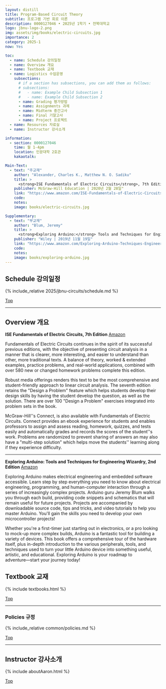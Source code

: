```yaml
---
layout: distill
title: Program-Based Circuit Theory
subtitle: 프로그램 기반 회로 이론
description: 0000127046 • 2025년 1학기 • 전북대학교
logo: jbnu-logo-2.png
img: assets/img/books/electric-circuits.jpg
importance: 2
category: 2025-1
now: Yes

toc:
  - name: Schedule 강의일정
  - name: Overview 개요
  - name: Textbook 교재
  - name: Logistics 수업운영
    subsections:
      # if a section has subsections, you can add them as follows:
      # subsections:
      #   - name: Example Child Subsection 1
      #   - name: Example Child Subsection 2
      - name: Grading 평가방법
      - name: Assignments 과제
      - name: Midterm 중간고사
      - name: Final 기말고사
      - name: Project 프로젝트
  - name: Resources 자료실
  - name: Instructor 강사소개

information:
  - section: 0000127046
    time: 월 1-4pm
    location: 인문대학 2호관
    kakaotalk:

Main-Text:
  - text: "주교재"
    author: "Alexander, Charles K., Matthew N. O. Sadiku"
    title: >
      <strong>ISE Fundamentals of Electric Circuits</strong>, 7th Edition
    publisher: McGraw-Hill Education | 2020년 2월 28일"
    link: "https://www.amazon.com/ISE-Fundamentals-of-Electric-Circuits/dp/1260570797"
    code:
    notes:
    image: books/electric-circuits.jpg

Supplementary:
  - text: "부교재"
    author: "Blum, Jeremy"
    title: >
      <strong>Exploring Arduino:</strong> Tools and Techniques for Engineering Wizardry, 2nd Edition
    publisher: "Wiley | 2019년 11월 19일"
    link: "https://www.amazon.com/Exploring-Arduino-Techniques-Engineering-Wizardry/dp/1119405378/"
    code:
    notes:
    image: books/exploring-arduino.jpg
---
```


## Schedule 강의일정

{% include_relative 2025/jbnu-circuits/schedule.md %}

<a class="btncv" href="#">Top</a>

---

## Overview 개요

<strong>ISE Fundamentals of Electric Circuits, 7th Edition</strong> <a href="https://www.amazon.com/ISE-Fundamentals-of-Electric-Circuits/dp/1260570797">Amazon</a>

Fundamentals of Electric Circuits continues in the spirit of its successful previous editions, with the objective of presenting circuit analysis in a manner that is clearer, more interesting, and easier to understand than other, more traditional texts. A balance of theory, worked & extended examples, practice problems, and real-world applications, combined with over 580 new or changed homework problems complete this edition.

Robust media offerings renders this text to be the most comprehensive and student-friendly approach to linear circuit analysis. The seventh edition retains the "Design a Problem" feature which helps students develop their design skills by having the student develop the question, as well as the solution. There are over 100 "Design a Problem" exercises integrated into problem sets in the book.

McGraw-Hill''s Connect, is also available with Fundamentals of Electric Circuits. Connect provides an ebook experience for students and enables professors to assign and assess reading, homework, quizzes, and tests easily and automatically grades and records the scores of the student''s work. Problems are randomized to prevent sharing of answers an may also have a "multi-step solution" which helps move the students'' learning along if they experience difficulty.

---

<strong>Exploring Arduino: Tools and Techniques for Engineering Wizardry, 2nd Edition</strong> <a href="https://www.amazon.com/Exploring-Arduino-Techniques-Engineering-Wizardry/dp/1119405378">Amazon</a>

Exploring Arduino makes electrical engineering and embedded software accessible. Learn step by step everything you need to know about electrical engineering, programming, and human-computer interaction through a series of increasingly complex projects. Arduino guru Jeremy Blum walks you through each build, providing code snippets and schematics that will remain useful for future projects. Projects are accompanied by downloadable source code, tips and tricks, and video tutorials to help you master Arduino. You'll gain the skills you need to develop your own microcontroller projects!

Whether you're a first-timer just starting out in electronics, or a pro looking to mock-up more complex builds, Arduino is a fantastic tool for building a variety of devices. This book offers a comprehensive tour of the hardware itself, plus in-depth introduction to the various peripherals, tools, and techniques used to turn your little Arduino device into something useful, artistic, and educational. Exploring Arduino is your roadmap to adventure―start your journey today!

## Textbook 교재

{% include textbooks.html %}

<a class="btncv" href="#">Top</a>

---

### Policies 규정

{% include_relative common/policies.md %}

<a class="btncv" href="#">Top</a>

---

## Instructor 강사소개

{% include aboutAaron.html %}

<a class="btncv" href="#">Top</a>
